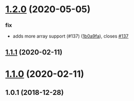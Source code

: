 # [1.2.0](https://github.com/yowainwright/deep-confluence/compare/1.1.1...1.2.0) (2020-05-05)


### fix

* adds more array support (#137) ([1b0a9fa](https://github.com/yowainwright/deep-confluence/commit/1b0a9fa42b9ac51040f018ae98a0b45a29d11f29)), closes [#137](https://github.com/yowainwright/deep-confluence/issues/137)



## [1.1.1](https://github.com/yowainwright/deep-confluence/compare/1.1.0...1.1.1) (2020-02-11)




# [1.1.0](https://github.com/yowainwright/deep-confluence/compare/1.0.1...1.1.0) (2020-02-11)




## 1.0.1 (2018-12-28)




